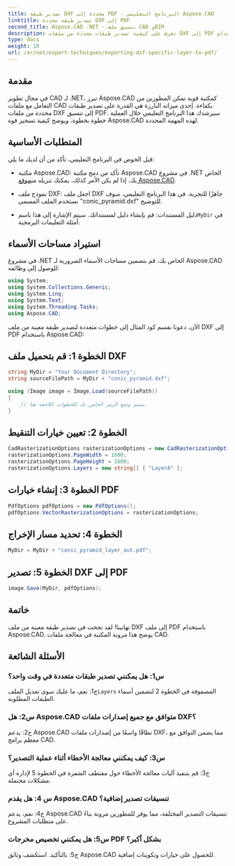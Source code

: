 ```yaml
---
title: تصدير طبقة DXF محددة إلى PDF - البرنامج التعليمي Aspose.CAD
linktitle: تصدير طبقة محددة DXF إلى PDF
second_title: Aspose.CAD .NET - تنسيق ملف CAD وBIM
description: تعرف على كيفية تصدير طبقات محددة من ملفات DXF إلى PDF باستخدام Aspose.CAD لـ .NET. اتبع هذا الدليل خطوة بخطوة لتحقيق التكامل السلس.
type: docs
weight: 10
url: /ar/net/export-techniques/exporting-dxf-specific-layer-to-pdf/
---
```

## مقدمة

في مجال تطوير CAD لـ .NET، تبرز Aspose.CAD كمكتبة قوية تمكن المطورين من التعامل مع ملفات CAD بكفاءة. إحدى ميزاته البارزة هي القدرة على تصدير طبقات محددة من ملفات DXF إلى تنسيق PDF. سيرشدك هذا البرنامج التعليمي خلال العملية خطوة بخطوة، ويوضح كيفية تسخير قوة Aspose.CAD لهذه المهمة المحددة.

## المتطلبات الأساسية

قبل الخوض في البرنامج التعليمي، تأكد من أن لديك ما يلي:

-  مكتبة Aspose.CAD: تأكد من دمج مكتبة Aspose.CAD في مشروع .NET الخاص بك. إذا لم يكن الأمر كذلك، يمكنك تنزيله من[موقع Aspose.CAD](https://releases.aspose.com/cad/net/).

- نموذج ملف DXF: اجعل ملف DXF جاهزًا للتجربة. في هذا البرنامج التعليمي، سوف نستخدم الملف المسمى "conic_pyramid.dxf" للتوضيح.

-  دليل المستندات: قم بإنشاء دليل لمستنداتك. سيتم الإشارة إلى هذا باسم`MyDir` في أمثلة التعليمات البرمجية.

## استيراد مساحات الأسماء

في مشروع .NET الخاص بك، قم بتضمين مساحات الأسماء الضرورية لـ Aspose.CAD للوصول إلى وظائفه:

```csharp
using System;
using System.Collections.Generic;
using System.Linq;
using System.Text;
using System.Threading.Tasks;
using Aspose.CAD;
```

الآن، دعونا نقسم كود المثال إلى خطوات متعددة لتصدير طبقة معينة من ملف DXF إلى PDF باستخدام Aspose.CAD:

## الخطوة 1: قم بتحميل ملف DXF

```csharp
string MyDir = "Your Document Directory";
string sourceFilePath = MyDir + "conic_pyramid.dxf";

using (Image image = Image.Load(sourceFilePath))
{
    // سيتم وضع الرمز الخاص بك للخطوات اللاحقة هنا.
}
```

## الخطوة 2: تعيين خيارات التنقيط

```csharp
CadRasterizationOptions rasterizationOptions = new CadRasterizationOptions();
rasterizationOptions.PageWidth = 1600;
rasterizationOptions.PageHeight = 1600;
rasterizationOptions.Layers = new string[] { "LayerA" };
```

## الخطوة 3: إنشاء خيارات PDF

```csharp
PdfOptions pdfOptions = new PdfOptions();
pdfOptions.VectorRasterizationOptions = rasterizationOptions;
```

## الخطوة 4: تحديد مسار الإخراج

```csharp
MyDir = MyDir + "conic_pyramid_layer_out.pdf";
```

## الخطوة 5: تصدير DXF إلى PDF

```csharp
image.Save(MyDir, pdfOptions);
```

## خاتمة

تهانينا! لقد نجحت في تصدير طبقة معينة من ملف DXF إلى ملف PDF باستخدام Aspose.CAD. يوضح هذا مرونة المكتبة في معالجة ملفات CAD.

## الأسئلة الشائعة

### س1: هل يمكنني تصدير طبقات متعددة في وقت واحد؟

 ج1: نعم، ما عليك سوى تعديل الملف`Layers` المصفوفة في الخطوة 2 لتضمين أسماء الطبقات المطلوبة.

### س2: هل Aspose.CAD متوافق مع جميع إصدارات ملفات DXF؟

ج2: يدعم Aspose.CAD نطاقًا واسعًا من إصدارات ملفات DXF، مما يضمن التوافق مع معظم برامج CAD.

### س3: كيف يمكنني معالجة الأخطاء أثناء عملية التصدير؟

ج3: قم بتنفيذ آليات معالجة الأخطاء حول مقتطف الشفرة في الخطوة 5 لإدارة أي مشكلات محتملة.

### س 4: هل يقدم Aspose.CAD تنسيقات تصدير إضافية؟

ج4: نعم، يدعم Aspose.CAD تنسيقات التصدير المختلفة، مما يوفر للمطورين مرونة بناءً على متطلبات المشروع.

### س5: هل يمكنني تخصيص مخرجات PDF بشكل أكبر؟

ج5: بالتأكيد. استكشف وثائق Aspose.CAD للحصول على خيارات وتكوينات إضافية.
